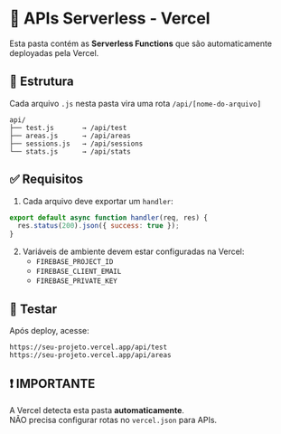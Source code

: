 # 🚀 APIs Serverless - Vercel

Esta pasta contém as **Serverless Functions** que são automaticamente deployadas pela Vercel.

## 📁 Estrutura

Cada arquivo `.js` nesta pasta vira uma rota `/api/[nome-do-arquivo]`

```
api/
├── test.js       → /api/test
├── areas.js      → /api/areas
├── sessions.js   → /api/sessions
└── stats.js      → /api/stats
```

## ✅ Requisitos

1. Cada arquivo deve exportar um `handler`:
```javascript
export default async function handler(req, res) {
  res.status(200).json({ success: true });
}
```

2. Variáveis de ambiente devem estar configuradas na Vercel:
   - `FIREBASE_PROJECT_ID`
   - `FIREBASE_CLIENT_EMAIL`
   - `FIREBASE_PRIVATE_KEY`

## 🧪 Testar

Após deploy, acesse:
```
https://seu-projeto.vercel.app/api/test
https://seu-projeto.vercel.app/api/areas
```

## ❗ IMPORTANTE

A Vercel detecta esta pasta **automaticamente**.  
NÃO precisa configurar rotas no `vercel.json` para APIs.
